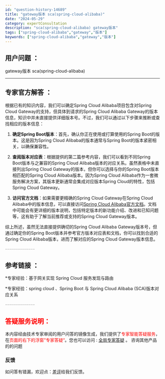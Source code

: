 ```yaml
---
id: "question-history-14689"
title: "gateway版本 sca(spring-cloud-alibaba)"
date: "2024-05-29"
category: expertConsultation
description: "sca(spring-cloud-alibaba) gateway版本"
tags: ["spring-cloud-alibaba","gateway","版本"]
keywords: ["spring-cloud-alibaba","gateway","版本"]
---
```


## 用户问题 ： 
 gateway版本 sca(spring-cloud-alibaba) 

---------------
## 专家官方解答 ：

根据已有的知识内容，我们可以确定Spring Cloud Alibaba项目包含对Spring Cloud Gateway的支持，但具体到请求的Spring Cloud Alibaba Gateway的版本信息，知识中并未直接提供详细版本号。不过，我们可以通过以下步骤来推断或查找相应的版本信息：

1. **确定Spring Boot版本**：首先，确认你正在使用或打算使用的Spring Boot的版本。这是因为Spring Cloud Alibaba的版本通常与Spring Boot的版本紧密相关，以确保兼容性。

2. **查阅版本对应表**：根据提供的第二篇参考内容，我们可以看到不同Spring Boot版本与之兼容的Spring Cloud Alibaba版本的对应关系。虽然表格中未直接列出Spring Cloud Gateway的版本，但你可以选择与你的Spring Boot版本相匹配的Spring Cloud Alibaba版本。因为Spring Cloud Alibaba作为一套微服务解决方案，其版本更新通常会集成对应版本Spring Cloud的特性，包括Spring Cloud Gateway。

3. **访问官方文档**：如果需要更精确的Spring Cloud Gateway在Spring Cloud Alibaba中的版本信息，可以直接访问[Spring Cloud Alibaba官方文档](https://sca.aliyun.com/docs/2023/overview/version-explain/)。文档中可能会有更详细的版本说明，包括特定版本的新功能介绍、改进和已知问题等，这有助于了解当前推荐或支持的Spring Cloud Gateway版本。

综上所述，虽然无法直接提供确切的Spring Cloud Alibaba Gateway版本号，但通过确定你的Spring Boot版本并参考官方版本对应表和文档，你可以找到合适的Spring Cloud Alibaba版本，进而了解对应的Spring Cloud Gateway版本信息。


<font color="#949494">---------------</font> 


## 参考链接 ：

*专家经验：基于网关实现 Spring Cloud 服务发现与路由 
 
 *专家经验：spring cloud 、Spring Boot 与 Spring Cloud Alibaba (SCA)版本对应关系 


 <font color="#949494">---------------</font> 
 


## <font color="#FF0000">答疑服务说明：</font> 

本内容经由技术专家审阅的用户问答的镜像生成，我们提供了<font color="#FF0000">专家智能答疑服务</font>，在<font color="#FF0000">页面的右下的浮窗”专家答疑“</font>。您也可以访问 : [全局专家答疑](https://opensource.alibaba.com/chatBot) 。 咨询其他产品的的问题

### 反馈
如问答有错漏，欢迎点：[差评](https://ai.nacos.io/user/feedbackByEnhancerGradePOJOID?enhancerGradePOJOId=14739)给我们反馈。
